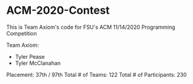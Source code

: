 # ACM-2020-Contest
This is Team Axiom's code for FSU's ACM 11/14/2020 Programming Competition

Team Axiom:
  - Tyler Pease
  - Tyler McClanahan
  
Placement: 37th / 97th
Total # of Teams: 122
Total # of Participants: 230
